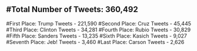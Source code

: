 #Total Number of Tweets: 360,492 
---
#First Place: Trump Tweets - 221,590
#Second Place: Cruz Tweets - 45,445
#Third Place: Clinton Tweets - 34,281
#Fourth Place: Rubio Tweets - 30,829
#Fifth Place: Sanders Tweets - 13,235
#Sixth Place: Kasich Tweets - 9,027
#Seventh Place: Jeb! Tweets - 3,460
#Last Place: Carson Tweets - 2,626
